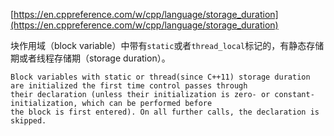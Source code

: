 [https://en.cppreference.com/w/cpp/language/storage_duration](https://en.cppreference.com/w/cpp/language/storage_duration)

块作用域（block variable）中带有`static`或者`thread_local`标记的，有静态存储期或者线程存储期（storage duration）。
```
Block variables with static or thread(since C++11) storage duration are initialized the first time control passes through
their declaration (unless their initialization is zero- or constant-initialization, which can be performed before
the block is first entered). On all further calls, the declaration is skipped.
```
